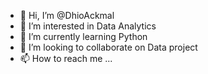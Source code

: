 - 👋 Hi, I’m @DhioAckmal
- 👀 I’m interested in Data Analytics
- 🌱 I’m currently learning Python
- 💞️ I’m looking to collaborate on Data project
- 📫 How to reach me ...

<!---
DhioAckmal/DhioAckmal is a ✨ special ✨ repository because its `README.md` (this file) appears on your GitHub profile.
You can click the Preview link to take a look at your changes.
--->
